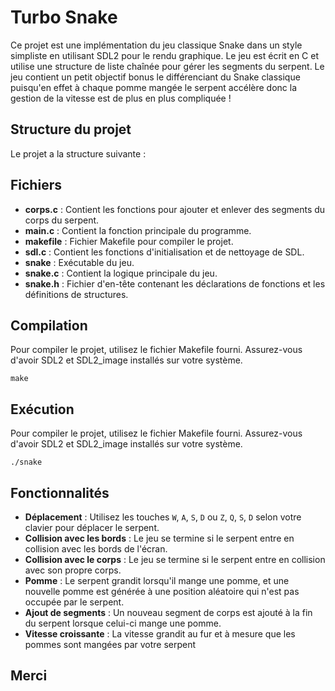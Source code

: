 # Turbo Snake

Ce projet est une implémentation du jeu classique Snake dans un style simpliste en utilisant SDL2 pour le rendu graphique. Le jeu est écrit en C et utilise une structure de liste chaînée pour gérer les segments du serpent. 
Le jeu contient un petit objectif bonus le différenciant du Snake classique puisqu'en effet à chaque pomme mangée le serpent accélère donc la gestion de la vitesse est de plus en plus compliquée ! 

## Structure du projet

Le projet a la structure suivante :

## Fichiers

- **corps.c** : Contient les fonctions pour ajouter et enlever des segments du corps du serpent.
- **main.c** : Contient la fonction principale du programme.
- **makefile** : Fichier Makefile pour compiler le projet.
- **sdl.c** : Contient les fonctions d'initialisation et de nettoyage de SDL.
- **snake** : Exécutable du jeu.
- **snake.c** : Contient la logique principale du jeu.
- **snake.h** : Fichier d'en-tête contenant les déclarations de fonctions et les définitions de structures.

## Compilation

Pour compiler le projet, utilisez le fichier Makefile fourni. Assurez-vous d'avoir SDL2 et SDL2_image installés sur votre système.

```make```

## Exécution

Pour compiler le projet, utilisez le fichier Makefile fourni. Assurez-vous d'avoir SDL2 et SDL2_image installés sur votre système.

```./snake```

## Fonctionnalités

- **Déplacement** : Utilisez les touches `W`, `A`, `S`, `D` ou `Z`, `Q`, `S`, `D` selon votre clavier pour déplacer le serpent.
- **Collision avec les bords** : Le jeu se termine si le serpent entre en collision avec les bords de l'écran.
- **Collision avec le corps** : Le jeu se termine si le serpent entre en collision avec son propre corps.
- **Pomme** : Le serpent grandit lorsqu'il mange une pomme, et une nouvelle pomme est générée à une position aléatoire qui n'est pas occupée par le serpent.
- **Ajout de segments** : Un nouveau segment de corps est ajouté à la fin du serpent lorsque celui-ci mange une pomme.
- **Vitesse croissante** : La vitesse grandit au fur et à mesure que les pommes sont mangées par votre serpent

## Merci
